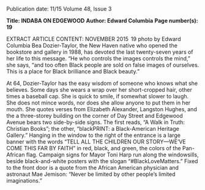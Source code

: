 Publication date: 11/15
Volume 48, Issue 3

**Title: INDABA ON EDGEWOOD**
**Author: Edward Columbia**
**Page number(s): 19**

EXTRACT ARTICLE CONTENT:
NOVEMBER 2015
 19
photo by Edward Columbia
Bea Dozier-Taylor, the New Haven native who 
opened the bookstore and gallery in 1988, has devoted 
the last twenty-seven years of her life to this message. 
“He who controls the images controls the mind,” she 
says, “and too often Black people are sold on false 
images of ourselves. This is a place for Black brilliance 
and Black beauty.” 

At 64, Dozier-Taylor has the easy wisdom of someone who knows what she believes. Some days she wears 
a wrap over her short-cropped hair, other times a baseball cap. She is quick to smile, if somewhat slower to 
laugh. She does not mince words, nor does she allow 
anyone to put them in her mouth. She quotes verses 
from Elizabeth Alexander, Langston Hughes, and the 
a three-storey building on the corner of Day Street 
and Edgewood Avenue bears two side-by-side signs. The 
first reads, “A Walk in Truth: Christian Books”; the other, 
“blackPRINT: a Black-American Heritage Gallery.” 
Hanging in the window to the right of the entrance is 
a large banner with the words “TELL ALL THE CHILDREN OUR STORY—WE’VE COME THIS FAR 
BY FAITH” in red, black, and green, the colors of the 
Pan-African flag. Campaign signs for Mayor Toni Harp 
run along the windowsills, beside black-and-white posters with the slogan “#BlackLoveMatters.” Fixed to the 
front door is a quote from the African American physician and astronaut Mae Jemison: “Never be limited by 
other people’s limited imaginations.”